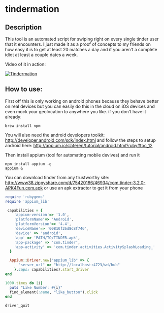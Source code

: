 tindermation
==========
## Description
This tool is an automated script for swiping right on every single tinder user that it encounters. I just made it as a proof of concepts to my friends on how easy it is to get at least 20 matches a day and if you aren't a complete idiot at least a couple dates a week.

Video of it in action:

[![Tindermation](http://img.youtube.com/vi/Kj3p1tfjKiQ/0.jpg)](http://www.youtube.com/watch?v=Kj3p1tfjKiQ)

## How to use:
First off this is only working on android phones because they behave better on real devices but you can easily do this in the cloud on iOS devices and even mock your geolocation to anywhere you like.
if you don't have it already:
```
brew install npm
```
You will also need the android developers toolkit: http://developer.android.com/sdk/index.html
and follow the steps to setup android here: http://appium.io/slate/en/tutorial/android.html?ruby#toc_12


Then install appium (tool for automating mobile devives) and run it
```
npm install appium -g 
appium &
```

You can download tinder from any trustworthy site: http://www38.zippyshare.com/d/75420186/46934/com.tinder-3.2.0-APK4Fun.com.apk
or use an apk extractor to get it from your phone

```ruby
require 'rubygems'
require 'appium_lib'

 capabilities = {
    'appium-version'=> '1.0',
    'platformName'=> 'Android',
    'platformVersion'=> '4.4',
    'deviceName'=> '00810f26d8c8f746',
    'device' => 'android',
    'app' => 'PATH/TO/TINDER.apk',
    'app-package' => 'com.tinder',
    'app-activity' => 'com.tinder.activities.ActivitySplashLoading_'
  }

  Appium::Driver.new("appium_lib" => {
      "server_url" => "http://localhost:4723/wd/hub"
    },caps: capabilities).start_driver
end

1000.times do |i|
  puts "Like Number: #{i}"
  find_element(:name, "like_button").click
end

driver_quit
```
